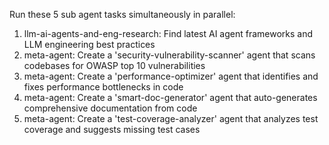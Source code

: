 Run these 5 sub agent tasks simultaneously in parallel:

1. llm-ai-agents-and-eng-research: Find latest AI agent frameworks and LLM engineering best practices
2. meta-agent: Create a 'security-vulnerability-scanner' agent that scans codebases for OWASP top 10 vulnerabilities
3. meta-agent: Create a 'performance-optimizer' agent that identifies and fixes performance bottlenecks in code
4. meta-agent: Create a 'smart-doc-generator' agent that auto-generates comprehensive documentation from code
5. meta-agent: Create a 'test-coverage-analyzer' agent that analyzes test coverage and suggests missing test cases
